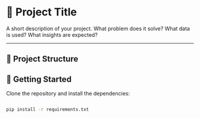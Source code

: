 # 🧠 Project Title

A short description of your project. What problem does it solve? What data is used? What insights are expected?

---

## 📁 Project Structure


## 🚀 Getting Started

Clone the repository and install the dependencies:

```bash

pip install -r requirements.txt